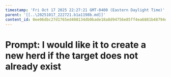 ```yaml
---
timestamp: 'Fri Oct 17 2025 22:27:21 GMT-0400 (Eastern Daylight Time)'
parent: '[[..\20251017_222721.b1a1198b.md]]'
content_id: 0ee06dbc27d1765ed408134db0bade18a8d94756e85ff4ea6881b48794d638f1
---
```


# Prompt: I would like it to create a new herd if the target does not already exist
